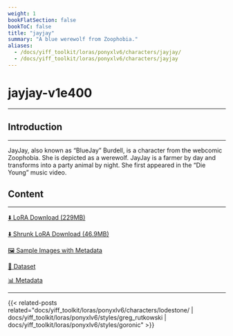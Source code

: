 ```yaml
---
weight: 1
bookFlatSection: false
bookToC: false
title: "jayjay"
summary: "A blue werewolf from Zoophobia."
aliases:
  - /docs/yiff_toolkit/loras/ponyxlv6/characters/jayjay/
  - /docs/yiff_toolkit/loras/ponyxlv6/characters/jayjay 
---
```


<!--markdownlint-disable MD025 MD033 -->

# jayjay-v1e400

---

## Introduction

---

JayJay, also known as “BlueJay” Burdell, is a character from the webcomic Zoophobia. She is depicted as a werewolf. JayJay is a farmer by day and transforms into a party animal by night. She first appeared in the “Die Young” music video.

## Content

---

[⬇️ LoRA Download (229MB)](https://huggingface.co/k4d3/yiff_toolkit/resolve/main/ponyxl_loras/jayjay-v1e400.safetensors?download=true)

[⬇️ Shrunk LoRA Download (46.9MB)](https://huggingface.co/k4d3/yiff_toolkit/resolve/main/ponyxl_loras_shrunk_2/jayjay-v1e400_frockpt1_th-3.55.safetensors?download=true)

[🖼️ Sample Images with Metadata](https://huggingface.co/k4d3/yiff_toolkit/tree/main/static/{})

[📐 Dataset](<https://huggingface.co/datasets/k4d3/furry/tree/main/jayjay_(zoophobia)>)

[📊 Metadata](https://huggingface.co/k4d3/yiff_toolkit/raw/main/ponyxl_loras/jayjay-v1e400.json)

---

<!--
HUGO_SEARCH_EXCLUDE_START
-->
{{< related-posts related="docs/yiff_toolkit/loras/ponyxlv6/characters/lodestone/ | docs/yiff_toolkit/loras/ponyxlv6/styles/greg_rutkowski | docs/yiff_toolkit/loras/ponyxlv6/styles/goronic" >}}
<!--
HUGO_SEARCH_EXCLUDE_END
-->
